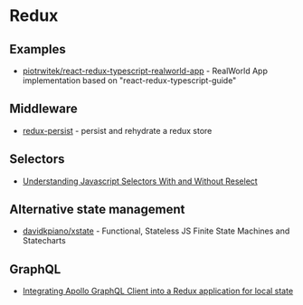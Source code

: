 # Redux

## Examples

- [piotrwitek/react-redux-typescript-realworld-app](https://github.com/piotrwitek/react-redux-typescript-realworld-app) - RealWorld App implementation based on "react-redux-typescript-guide"

## Middleware

- [redux-persist](https://github.com/rt2zz/redux-persist) - persist and rehydrate a redux store

## Selectors

- [Understanding Javascript Selectors With and Without Reselect](https://medium.com/@pearlmcphee/selectors-react-redux-reselect-9ab984688dd4)

## Alternative state management

- [davidkpiano/xstate](https://github.com/davidkpiano/xstate) - Functional, Stateless JS Finite State Machines and Statecharts

## GraphQL

- [Integrating Apollo GraphQL Client into a Redux application for local state](https://www.jaygould.co.uk/dev/2018/03/04/preact-jwt-redux-apollo-part3.html)
